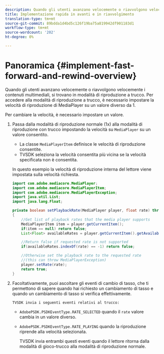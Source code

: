 ```yaml
---
description: Quando gli utenti avanzano velocemente o riavvolgono velocemente i contenuti multimediali, si trovano in modalità di riproduzione a trucco. Per accedere alla modalità di riproduzione a trucco, è necessario impostare la velocità di riproduzione di MediaPlayer su un valore diverso da 1.
title: Implementazione rapida in avanti e in riavvolgimento
translation-type: tm+mt
source-git-commit: 89bdda1d4bd5c126f19ba75a819942df901183d1
workflow-type: tm+mt
source-wordcount: '202'
ht-degree: 0%

---
```



# Panoramica {#implement-fast-forward-and-rewind-overview}

Quando gli utenti avanzano velocemente o riavvolgono velocemente i contenuti multimediali, si trovano in modalità di riproduzione a trucco. Per accedere alla modalità di riproduzione a trucco, è necessario impostare la velocità di riproduzione di MediaPlayer su un valore diverso da 1.

Per cambiare la velocità, è necessario impostare un valore.

1. Passa dalla modalità di riproduzione normale (1x) alla modalità di riproduzione con trucco impostando la velocità su `MediaPlayer` su un valore consentito.

   * La classe `MediaPlayerItem` definisce le velocità di riproduzione consentite.
   * TVSDK seleziona la velocità consentita più vicina se la velocità specificata non è consentita.

   In questo esempio la velocità di riproduzione interna del lettore viene impostata sulla velocità richiesta.

   ```java
   import com.adobe.mediacore.MediaPlayer; 
   import com.adobe.mediacore.MediaPlayerItem; 
   import com.adobe.mediacore.MediaPlayerException; 
   import java.util.List; 
   import java.lang.Float; 
   
   private boolean setPlaybackRate(MediaPlayer player, float rate) throws MediaPlayerException  
   { 
       //Get list of playback rates that the media player supports 
       MediaPlayerItem item = player.getCurrentItem(); 
       if(item == null) return false; 
       List<Float> availableRates = player.getCurrentItem().getAvailablePlaybackRates(); 
   
       //Return false if requested rate is not supported 
       if(availableRates.indexOf(rate) == -1) return false; 
   
       //Otherwise set the playback rate to the requested rate  
       //(this can throw MediaPlayerException) 
       player.setRate(rate); 
       return true; 
   }
   ```

1. Facoltativamente, puoi ascoltare gli eventi di cambio di tasso, che ti permettono di sapere quando hai richiesto un cambiamento di tasso e quando un cambiamento di tasso si verifica effettivamente.

       TVSDK invia i seguenti eventi relativi al trucco:
   
   * `AdobePSDK.PSDKEventType.RATE_SELECTED` quando il  `rate` valore cambia in un valore diverso.

   * `AdobePSDK.PSDKEventType.RATE_PLAYING` quando la riproduzione riprende alla velocità selezionata.

      TVSDK invia entrambi questi eventi quando il lettore ritorna dalla modalità di gioco-trucco alla modalità di riproduzione normale.

